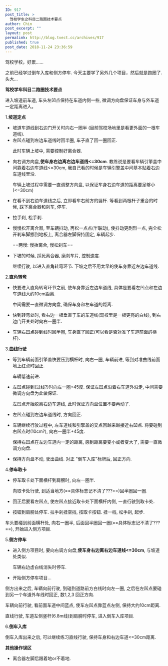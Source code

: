 ```yaml
---
ID: 917
post_title: >
  驾校学车之科目二跑圈技术要点
author: Chin
post_excerpt: ""
layout: post
permalink: http://blog.tvect.cc/archives/917
published: true
post_date: 2018-11-24 23:36:59
---
```

驾校学校，好累......

之前已经学过倒车入库和侧方停车. 今天主要学了另外几个项目，然后就是跑圈了. 头大...

<!--more-->

<strong>驾校学车科目二跑圈技术要点</strong>

进入坡道前车道, 车头左凹点保持在车道内侧一些, 微调方向盘保证车身与外车道一定距离进入。

1.<strong>坡道定点</strong>

<ul>
<li>坡道车道线到右边门开关时向右一圈半 (目前驾校场地里是看更外面的一根车道线).</li>
<li>左凹点碰到左边车道线时回半圈, 车子直了回一圈回正.

此时车辆上坡中, 需要控制好离合器.</p></li>
<li><p>向右调方向盘,<strong>使车身右边离右边车道线&lt;=30cm</strong>. 教练说是要看车辆引擎盖中间靠着右边车道线&lt;=30cm, 我自己看的时候是车辆引擎盖中间基本贴着右边车道线里沿.

车辆上坡过程中需要一直调整方向盘, 以保证车身右边车道的距离要足够小(&lt;=30cm)</p></li>
<li><p>在看不到右边车道线之后, 立即看车右前方的竖杆. 等看到两根杆子重合的时候, 踩下离合器和刹车, 停车.</p></li>
<li><p>拉手刹, 松手刹.</p></li>
<li><p>慢慢松开离合器, 至车辆抖动, 再松一点点(半联动), 使抖动更剧烈一点, 完全松开刹车脚挪到地板上, 离合器左脚保持固定, 车辆起步.

==两慢: 慢抬离合, 慢松刹车==</p></li>
<li><p>下坡的时候, 踩死离合器, 磨刹车片, 控制速度.

继续行驶, 以进入直角转弯环节. 下坡之后不用太早的使车身靠近左边车道线.</p></li>
</ul>

<p>2.<strong>直角转弯</strong>

<ul>
<li>快要进入直角转弯环节之前, 使车身靠近左边车道线, 具体是要看左凹点和左边车道线大约10cm距离.

中间需要一直微调方向盘, 确保车身和左车道的距离.</p></li>
<li><p>快到转弯处时, 看右边一根垂直于车的车道线(驾校里是一根更亮的白线), 到右边门开关处时向右一圈半.</p></li>
<li><p>车辆右凹点碰到线时回半圈, 车身直了回正(可以看是否对准了车道前面的横杆).</p></li>
</ul>

<p>3.<strong>曲线行驶</strong>

<ul>
<li>等到车辆前面引擎盖快要压到横杆时, 向右一圈, 车辆前进, 等到对准曲线前面地上红点时回正.

车辆低速前进.</p></li>
<li><p>左凹点碰到(过线?)时向左一圈+45度. 保证左凹点沿着右车道外沿走, 中间需要微调方向盘为此做保证.

左凹点开始脱离右边车道线, 此时保证方向盘位置不要再动了.</p></li>
<li><p>左凹点碰到左边车道线时, 方向回正.</p></li>
<li><p>车辆继续行驶过程中, 左车道线和引擎盖的交点回越来越接近右凹点. 将要碰到右凹点时(10cm?), 向右一圈半+45度.

保持右凹点在左边车道内一定的距离, 感到距离要变小或者变大了, 需要一直微调方向盘.</p></li>
<li><p>保持方向盘不动, 驶出曲线. 对正 "倒车入库"标牌后, 回正方向.</p></li>
</ul>

<p>4.<strong>停车取卡</strong>

<ul>
<li>停车取卡处下面横杆到肩膀时, 向左一圈半.

向取卡处行驶, 到适当地方(==具体标志记不清了???==)回半圈回一圈.</p></li>
<li><p>回正后要看左凹点, 使左凹点接近取卡处下面横杆内侧, 一直行驶到取卡处.</p></li>
<li><p>按钮到肩膀处停车. 拉手刹挂空挡, 按取卡按钮. 挂一档, 松手刹, 起步.</p></li>
</ul>

<p>车头要碰到前面横杆处, 向右一圈半, 后面回半圈回一圈(==具体标志记不清了???==), 开始进入侧方项目.

5.<strong>侧方停车</strong>

<ul>
<li>进入侧方项目时, 要向右调方向盘,<strong>使车身右边离右边车道线&lt;=30cm</strong>, 与坡道处类似.

车辆右边虚白线消失时停车.</p></li>
<li><p>开始侧方停车项目...</p></li>
</ul>

<p>侧方出来之后, 车辆向前行驶, 到碰到道路前方白线时向左一圈, 之后在左凹点要碰到另一个车道外车线时回正, 数1,2,3 回正方向.

车辆向前行驶, 看前面车道中间蓝点, 使车左凹点靠蓝点左侧, 保持大约10cm距离.

直线行驶, 车道左侧竖杆(6.8m线)到肩膀时停车, 进入倒车入库项目.

6.<strong>倒车入库</strong>

倒车入库出来之后, 可以继续练习直线行驶, 保持车身和右边车道&lt;=30cm距离.

<strong>其他操作误区</strong>

<ul>
<li>离合器左脚后跟着地or不着地.</li>
</ul>